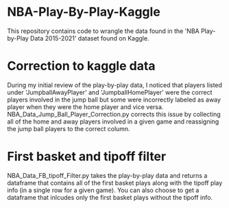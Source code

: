 # NBA-Play-By-Play-Kaggle
This repository contains code to wrangle the data found in the 'NBA Play-by-Play Data 2015-2021' dataset found on Kaggle.

# Correction to kaggle data
During my initial review of the play-by-play data, I noticed that players listed under 'JumpballAwayPlayer' and 'JumpballHomePlayer'
were the correct players involved in the jump ball but some were incorrectly labeled as away player when they were the home player
and vice versa. NBA_Data_Jump_Ball_Player_Correction.py corrects this issue by collecting all of the home and away players involved
in a given game and reassigning the jump ball players to the correct column.

# First basket and tipoff filter
NBA_Data_FB_tipoff_Filter.py takes the play-by-play data and returns a dataframe that contains all of the first basket plays along with
the tipoff play info (in a single row for a given game). You can also choose to get a dataframe that inlcudes only the first basket plays
without the tipoff info.

